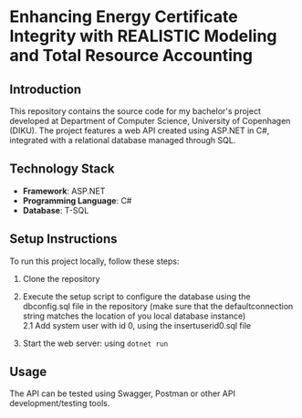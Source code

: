 # Enhancing Energy Certificate Integrity with REALISTIC Modeling and Total Resource Accounting

## Introduction

This repository contains the source code for my bachelor's project developed at Department of Computer Science, University of Copenhagen (DIKU). The project features a web API created using ASP.NET in C#, integrated with a relational database managed through SQL.

## Technology Stack

- **Framework**: ASP.NET
- **Programming Language**: C#
- **Database**: T-SQL

## Setup Instructions

To run this project locally, follow these steps:

1. Clone the repository 

2. Execute the setup script to configure the database using the dbconfig.sql file in the repository (make sure that the defaultconnection string matches the location of you local database instance)\
2.1 Add system user with id 0, using the insertuserid0.sql file
   
3. Start the web server: using `dotnet run`

## Usage
The API can be tested using Swagger, Postman or other API development/testing tools.
